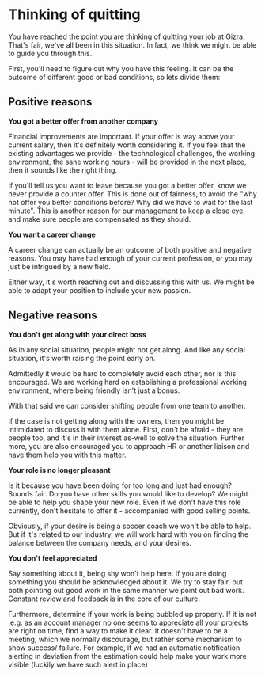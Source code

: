 # Thinking of quitting

You have reached the point you are thinking of quitting your job at Gizra. That's fair, we've all been in this situation. In fact, we think we might be able to guide you through this.

First, you'll need to figure out why you have this feeling. It can be the outcome of different good or bad conditions, so lets divide them:

## Positive reasons

**You got a better offer from another company**

Financial improvements are important. If your offer is way above your current salary, then it's definitely worth considering it. If you feel that the existing advantages we provide - the technological challenges, the working environment, the sane working hours - will be provided in the next place, then it sounds like the right thing.

If you'll tell us you want to leave because you got a better offer, know we never provide a counter offer. This is done out of fairness, to avoid the "why not offer you better conditions before? Why did we have to wait for the last minute". This is another reason for our management to keep a close eye, and make sure people are compensated as they should.

**You want a career change**

A career change can actually be an outcome of both positive and negative reasons. You may have had enough of your current profession, or you may just be intrigued by a new field.

Either way, it's worth reaching out and discussing this with us. We might be able to adapt your position to include your new passion.

## Negative reasons

**You don't get along with your direct boss**

As in any social situation, people might not get along. And like any social situation, it's worth raising the point early on.

Admittedly it would be hard to completely avoid each other, nor is this encouraged. We are working hard on establishing a professional working environment, where being friendly isn't just a bonus.

With that said we can consider shifting people from one team to another.

If the case is not getting along with the owners, then you might be intimidated to discuss it with them alone. First, don't be afraid - they are people too, and it's in their interest as-well to solve the situation. Further more, you are also encouraged you to approach HR or another liaison and have them help you with this matter.

**Your role is no longer pleasant**

Is it because you have been doing for too long and just had enough? Sounds fair.
Do you have other skills you would like to develop? We might be able to help you shape your new role. Even if we don't have this role currently, don't hesitate to offer it - accompanied with good selling points. 

Obviously, if your desire is being a soccer coach we won't be able to help. But if it's related to our industry, we will work hard with you on finding the balance between the company needs, and your desires.

**You don't feel appreciated**

Say something about it, being shy won't help here. If you are doing something you should be acknowledged about it. We try to stay fair, but both pointing out good work in the same manner we point out bad work. Constant review and feedback is in the core of our culture.

Furthermore, determine if your work is being bubbled up properly. If it is not ,e.g. as an account manager no one seems to appreciate all your projects are right on time, find a way to make it clear. It doesn't have to be a meeting, which we normally discourage, but rather some mechanism to show success/ failure. For example, if we had an automatic notification alerting in deviation from the estimation could help make your work more visible (luckily we have such alert in place)